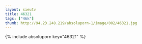```yaml
--- 
layout: sieutv
title: 46321
tags: ["46k"]
thumb: http://94.23.248.219/absoluporn-1/image/002/46321.jpg
---
```

{% include absoluporn key="46321" %} 
